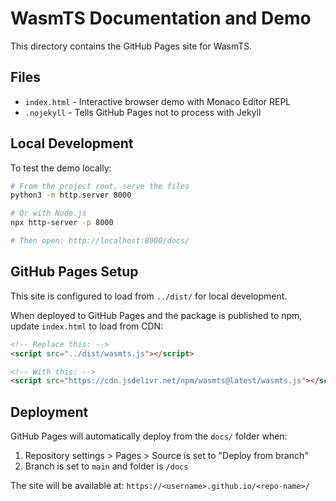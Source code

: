 # WasmTS Documentation and Demo

This directory contains the GitHub Pages site for WasmTS.

## Files

- `index.html` - Interactive browser demo with Monaco Editor REPL
- `.nojekyll` - Tells GitHub Pages not to process with Jekyll

## Local Development

To test the demo locally:

```bash
# From the project root, serve the files
python3 -m http.server 8000

# Or with Node.js
npx http-server -p 8000

# Then open: http://localhost:8000/docs/
```

## GitHub Pages Setup

This site is configured to load from `../dist/` for local development.

When deployed to GitHub Pages and the package is published to npm, update `index.html` to load from CDN:

```html
<!-- Replace this: -->
<script src="../dist/wasmts.js"></script>

<!-- With this: -->
<script src="https://cdn.jsdelivr.net/npm/wasmts@latest/wasmts.js"></script>
```

## Deployment

GitHub Pages will automatically deploy from the `docs/` folder when:
1. Repository settings > Pages > Source is set to "Deploy from branch"
2. Branch is set to `main` and folder is `/docs`

The site will be available at: `https://<username>.github.io/<repo-name>/`
